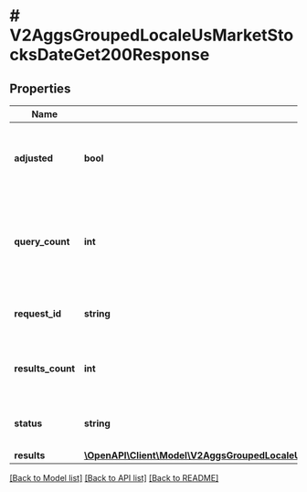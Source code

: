 # # V2AggsGroupedLocaleUsMarketStocksDateGet200Response

## Properties

Name | Type | Description | Notes
------------ | ------------- | ------------- | -------------
**adjusted** | **bool** | Whether or not this response was adjusted for splits. |
**query_count** | **int** | The number of aggregates (minute or day) used to generate the response. |
**request_id** | **string** | A request id assigned by the server. |
**results_count** | **int** | The total number of results for this request. |
**status** | **string** | The status of this request&#39;s response. |
**results** | [**\OpenAPI\Client\Model\V2AggsGroupedLocaleUsMarketStocksDateGet200ResponseAllOfResultsInner[]**](V2AggsGroupedLocaleUsMarketStocksDateGet200ResponseAllOfResultsInner.md) |  | [optional]

[[Back to Model list]](../../README.md#models) [[Back to API list]](../../README.md#endpoints) [[Back to README]](../../README.md)
